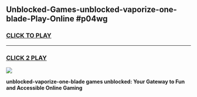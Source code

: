 
## Unblocked-Games-unblocked-vaporize-one-blade-Play-Online #p04wg
<h3>
<a href="https://news.freeplayer.one?title=unblocked-vaporize-one-blade&ref=3">CLICK TO PLAY</a></h3>
<hr>

<h3>
<a href="https://news.freeplayer.one?title=unblocked-vaporize-one-blade&ref=3">CLICK 2 PLAY</a>
  
</h3>

<a href="https://news.freeplayer.one?title=unblocked-vaporize-one-blade&ref=3"><img src="https://clearcache.store/games.png"></a>


**unblocked-vaporize-one-blade games unblocked: Your Gateway to Fun and Accessible Online Gaming**
